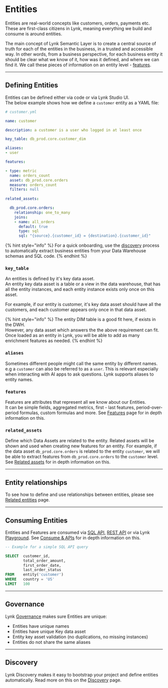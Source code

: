 # Entities

Entities are real-world concepts like customers, orders, payments etc.\
These are first-class citizens in Lynk, meaning everything we build and consume is around entities.

The main concept of Lynk Semantic Layer is to create a central source of truth for each of the entities in the business, in a trusted and accessible way. In other words, from a business perspective, for each business entity it should be clear what we know of it, how was it defined, and where we can find it. We call these pieces of information on an entity level - [features](features/).

***

## Defining Entities

Entities can be defined either via code or via Lynk Studio UI.\
The below example shows how we define a `customer` entity as a YAML file:

```yaml
# customer.yml

name: customer

description: a customer is a user who logged in at least once

key_table: db_prod.core.customer_dim

aliases:
- user

features:

- type: metric
  name: orders_count
  asset: db_prod.core.orders
  measure: orders_count
  filters: null
  
related_assets:

  db_prod.core.orders:
    relationship: one_to_many
    joins:
    - name: all_orders
      default: true
      type: sql
      sql: "{source}.{customer_id} = {destination}.{customer_id}"

```

{% hint style="info" %}
For a quick onboarding, use the [discovery](entities.md#discovery) process to automatically extract business entities from your Data Warehouse schemas and SQL code.
{% endhint %}

### `key_table`

An entities is defined by it's key data asset.\
An entity key data asset is a table or a view in the data warehouse, that has all the entity instances, and each entity instance exists only once on this asset.

For example, if our entity is customer, it's key data asset should have all the customers, and each customer appears only once in that data asset.

{% hint style="info" %}
The entity DIM table is a good fit here, if exists in the DWH.\
However, any data asset which answers the the above requirement can fit. Once loaded as an entity in Lynk, you will be able to add as many enrichment features as needed.
{% endhint %}

### `aliases`

Sometimes different people might call the same entity by different names. e.g a `customer` can also be referred to as a `user`. This is relevant especially when interacting with AI apps to ask questions. Lynk supports aliases to entity names.

### `features`

Features are attributes that represent all we know about our Entities.\
It can be simple fields, aggregated metrics, first - last features, period-over-period formulas, custom formulas and more. See [Features](entities.md#features) page for in depth information on this.

### `related_assets`

Define which Data Assets are related to the entity. Related assets will be shown and used when creating new features for an entity. For example, if the data asset `db_prod.core.orders` is related to the entity `customer`, we will be able to extract features from `db_prod.core.orders` to the `customer` level. See [Related assets](relationships/related-data-assets.md) for in depth information on this.

***

## Entity relationships

To see how to define and use relationships between entities, please see [Related entities](relationships/related-entities.md) page.

***

## Consuming Entities

Entities and Features are consumed via [SQL API](../consume-and-apis/sql-api.md), [REST API](entities/broken-reference/) or via Lynk [Playground](entities/broken-reference/). See [Consume & APIs](../consume-and-apis/) for in depth information on this.

```sql
-- Example for a simple SQL API query

SELECT  customer_id,
        total_order_amount,
        first_order_date,
        last_order_status
FROM    entity('customer') 
WHERE   country = 'US'
LIMIT   100
```

***

## Governance

Lynk [Governance](../governance.md) makes sure Entities are unique:

* Entities have unique names
* Entities have unique Key data asset
* Entity key asset validation (no duplications, no missing instances)
* Entities do not share the same aliases

***

## Discovery

Lynk Discovery makes it easy to bootstrap your project and define entities automatically. Read more on this on the [Discovery](entities.md#discovery) page.
